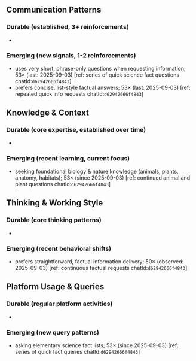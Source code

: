 ## Communication Patterns
### Durable (established, 3+ reinforcements)
-

### Emerging (new signals, 1-2 reinforcements)
- uses very short, phrase-only questions when requesting information; 53× (last: 2025-09-03) [ref: series of quick science fact questions chatId:`d62942666f4843`]
- prefers concise, list-style factual answers; 53× (last: 2025-09-03) [ref: repeated quick info requests chatId:`d62942666f4843`]

## Knowledge & Context
### Durable (core expertise, established over time)
-

### Emerging (recent learning, current focus)
- seeking foundational biology & nature knowledge (animals, plants, anatomy, habitats); 53× (since 2025-09-03) [ref: continued animal and plant questions chatId:`d62942666f4843`]

## Thinking & Working Style
### Durable (core thinking patterns)
-

### Emerging (recent behavioral shifts)
- prefers straightforward, factual information delivery; 50× (observed: 2025-09-03) [ref: continuous factual requests chatId:`d62942666f4843`]

## Platform Usage & Queries
### Durable (regular platform activities)
-

### Emerging (new query patterns)
- asking elementary science fact lists; 53× (since 2025-09-03) [ref: series of quick fact queries chatId:`d62942666f4843`]